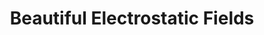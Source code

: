 ---
layout: post
title: Beautiful Electrostatic Fields
img: efields 
team: 1
specs: [[code, 'Objective-C++, OpenGL ES']]
---